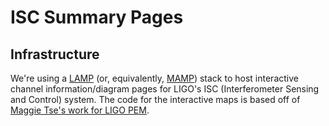 # ISC Summary Pages

## Infrastructure

We're using a [LAMP](https://en.wikipedia.org/wiki/LAMP_(software_bundle)) (or,
equivalently, [MAMP](https://en.wikipedia.org/wiki/MAMP)) stack to host
interactive channel information/diagram pages for LIGO's ISC (Interferometer
Sensing and Control) system. The code for the interactive maps is based off of
[Maggie Tse's work for LIGO PEM](http://pem.ligo.org).
